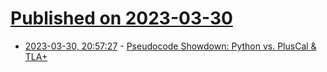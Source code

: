 # [Published on 2023-03-30](index.md)

* [2023-03-30, 20:57:27](https://lobste.rs/s/1pjzcw/pseudocode_showdown_python_vs_pluscal) - [Pseudocode Showdown: Python vs. PlusCal & TLA+](https://ahelwer.ca/post/2023-03-30-pseudocode/)
